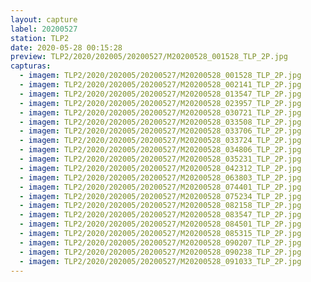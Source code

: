 ```yaml
---
layout: capture
label: 20200527
station: TLP2
date: 2020-05-28 00:15:28
preview: TLP2/2020/202005/20200527/M20200528_001528_TLP_2P.jpg
capturas:
  - imagem: TLP2/2020/202005/20200527/M20200528_001528_TLP_2P.jpg
  - imagem: TLP2/2020/202005/20200527/M20200528_002141_TLP_2P.jpg
  - imagem: TLP2/2020/202005/20200527/M20200528_013547_TLP_2P.jpg
  - imagem: TLP2/2020/202005/20200527/M20200528_023957_TLP_2P.jpg
  - imagem: TLP2/2020/202005/20200527/M20200528_030721_TLP_2P.jpg
  - imagem: TLP2/2020/202005/20200527/M20200528_033508_TLP_2P.jpg
  - imagem: TLP2/2020/202005/20200527/M20200528_033706_TLP_2P.jpg
  - imagem: TLP2/2020/202005/20200527/M20200528_033724_TLP_2P.jpg
  - imagem: TLP2/2020/202005/20200527/M20200528_034806_TLP_2P.jpg
  - imagem: TLP2/2020/202005/20200527/M20200528_035231_TLP_2P.jpg
  - imagem: TLP2/2020/202005/20200527/M20200528_042312_TLP_2P.jpg
  - imagem: TLP2/2020/202005/20200527/M20200528_063803_TLP_2P.jpg
  - imagem: TLP2/2020/202005/20200527/M20200528_074401_TLP_2P.jpg
  - imagem: TLP2/2020/202005/20200527/M20200528_075234_TLP_2P.jpg
  - imagem: TLP2/2020/202005/20200527/M20200528_082158_TLP_2P.jpg
  - imagem: TLP2/2020/202005/20200527/M20200528_083547_TLP_2P.jpg
  - imagem: TLP2/2020/202005/20200527/M20200528_084501_TLP_2P.jpg
  - imagem: TLP2/2020/202005/20200527/M20200528_085315_TLP_2P.jpg
  - imagem: TLP2/2020/202005/20200527/M20200528_090207_TLP_2P.jpg
  - imagem: TLP2/2020/202005/20200527/M20200528_090238_TLP_2P.jpg
  - imagem: TLP2/2020/202005/20200527/M20200528_091033_TLP_2P.jpg
---
```

